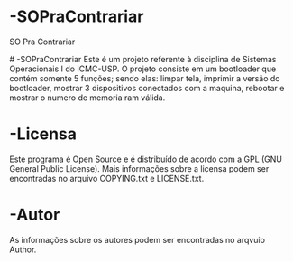 # -SOPraContrariar
 SO Pra Contrariar

﻿# -SOPraContrariar
 Este é um projeto referente à disciplina de Sistemas Operacionais I do ICMC-USP.
 O projeto consiste em um bootloader que contém somente 5 funções; sendo elas: limpar tela, imprimir a versão do bootloader, mostrar 3 dispositivos conectados com a maquina, rebootar e mostrar o numero de memoria ram válida.
 
# -Licensa
 Este programa é Open Source e é distribuído de acordo com a GPL (GNU General Public License). Mais informações sobre a licensa podem ser encontradas no arquivo COPYING.txt e LICENSE.txt.
 
# -Autor
 As informações sobre os autores podem ser encontradas no arqvuio Author.
 

 
